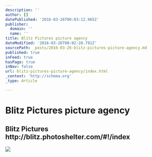 ```yaml
---
description: ''
author: []
datePublished: '2016-03-26T00:03:12.965Z'
publisher:
  domain: ''
  name: ''
title: Blitz Pictures picture agency
dateModified: '2016-03-26T00:02:20.791Z'
sourcePath: _posts/2016-03-26-blitz-pictures-picture-agency.md
published: true
inFeed: true
hasPage: true
inNav: false
url: blitz-pictures-picture-agency/index.html
_context: 'http://schema.org'
_type: Article

---
```

# Blitz Pictures picture agency

<article style=""><h1>Blitz Pictures http://blitz.photoshelter.com/#!/index</h1><img src="http://cdn.c.photoshelter.com/img-get2/I0000SyqyOLr22E4/sec=wdfsdfoeflwefms1000ed20160329gbHle_d9Sy4ozzh/fit=350x1024" /></article>